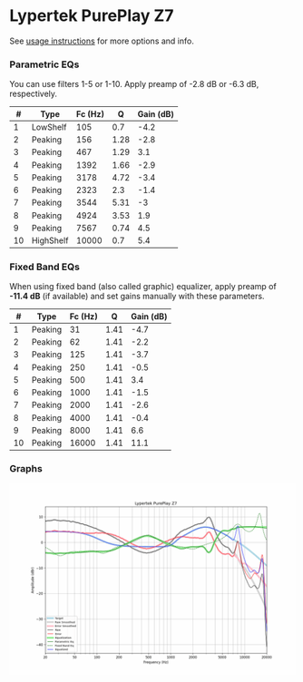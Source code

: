 # Lypertek PurePlay Z7
See [usage instructions](https://github.com/jaakkopasanen/AutoEq#usage) for more options and info.

### Parametric EQs
You can use filters 1-5 or 1-10. Apply preamp of -2.8 dB or -6.3 dB, respectively.

|   # | Type      |   Fc (Hz) |    Q |   Gain (dB) |
|-----|-----------|-----------|------|-------------|
|   1 | LowShelf  |       105 | 0.7  |        -4.2 |
|   2 | Peaking   |       156 | 1.28 |        -2.8 |
|   3 | Peaking   |       467 | 1.29 |         3.1 |
|   4 | Peaking   |      1392 | 1.66 |        -2.9 |
|   5 | Peaking   |      3178 | 4.72 |        -3.4 |
|   6 | Peaking   |      2323 | 2.3  |        -1.4 |
|   7 | Peaking   |      3544 | 5.31 |        -3   |
|   8 | Peaking   |      4924 | 3.53 |         1.9 |
|   9 | Peaking   |      7567 | 0.74 |         4.5 |
|  10 | HighShelf |     10000 | 0.7  |         5.4 |

### Fixed Band EQs
When using fixed band (also called graphic) equalizer, apply preamp of **-11.4 dB** (if available) and set gains manually with these parameters.

|   # | Type    |   Fc (Hz) |    Q |   Gain (dB) |
|-----|---------|-----------|------|-------------|
|   1 | Peaking |        31 | 1.41 |        -4.7 |
|   2 | Peaking |        62 | 1.41 |        -2.2 |
|   3 | Peaking |       125 | 1.41 |        -3.7 |
|   4 | Peaking |       250 | 1.41 |        -0.5 |
|   5 | Peaking |       500 | 1.41 |         3.4 |
|   6 | Peaking |      1000 | 1.41 |        -1.5 |
|   7 | Peaking |      2000 | 1.41 |        -2.6 |
|   8 | Peaking |      4000 | 1.41 |        -0.4 |
|   9 | Peaking |      8000 | 1.41 |         6.6 |
|  10 | Peaking |     16000 | 1.41 |        11.1 |

### Graphs
![](./Lypertek%20PurePlay%20Z7.png)
